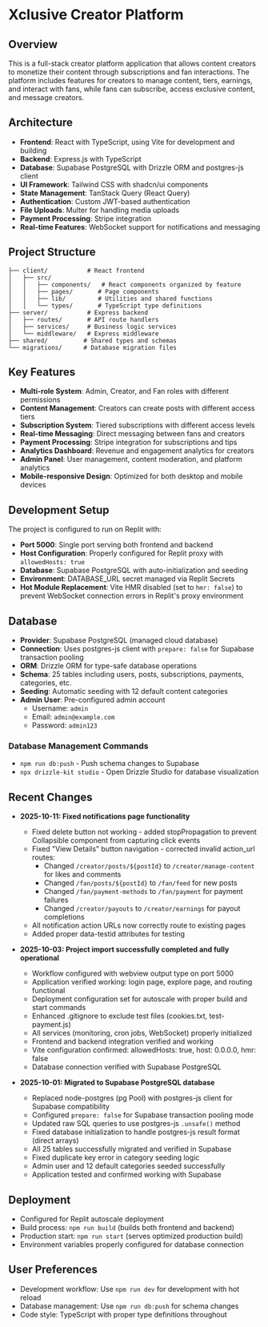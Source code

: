 # Xclusive Creator Platform

## Overview
This is a full-stack creator platform application that allows content creators to monetize their content through subscriptions and fan interactions. The platform includes features for creators to manage content, tiers, earnings, and interact with fans, while fans can subscribe, access exclusive content, and message creators.

## Architecture
- **Frontend**: React with TypeScript, using Vite for development and building
- **Backend**: Express.js with TypeScript
- **Database**: Supabase PostgreSQL with Drizzle ORM and postgres-js client
- **UI Framework**: Tailwind CSS with shadcn/ui components
- **State Management**: TanStack Query (React Query)
- **Authentication**: Custom JWT-based authentication
- **File Uploads**: Multer for handling media uploads
- **Payment Processing**: Stripe integration
- **Real-time Features**: WebSocket support for notifications and messaging

## Project Structure
```
├── client/           # React frontend
│   ├── src/
│   │   ├── components/   # React components organized by feature
│   │   ├── pages/       # Page components
│   │   ├── lib/         # Utilities and shared functions
│   │   └── types/       # TypeScript type definitions
├── server/           # Express backend
│   ├── routes/       # API route handlers
│   ├── services/     # Business logic services
│   └── middleware/   # Express middleware
├── shared/          # Shared types and schemas
└── migrations/      # Database migration files
```

## Key Features
- **Multi-role System**: Admin, Creator, and Fan roles with different permissions
- **Content Management**: Creators can create posts with different access tiers
- **Subscription System**: Tiered subscriptions with different access levels
- **Real-time Messaging**: Direct messaging between fans and creators
- **Payment Processing**: Stripe integration for subscriptions and tips
- **Analytics Dashboard**: Revenue and engagement analytics for creators
- **Admin Panel**: User management, content moderation, and platform analytics
- **Mobile-responsive Design**: Optimized for both desktop and mobile devices

## Development Setup
The project is configured to run on Replit with:
- **Port 5000**: Single port serving both frontend and backend
- **Host Configuration**: Properly configured for Replit proxy with `allowedHosts: true`
- **Database**: Supabase PostgreSQL with auto-initialization and seeding
- **Environment**: DATABASE_URL secret managed via Replit Secrets
- **Hot Module Replacement**: Vite HMR disabled (set to `hmr: false`) to prevent WebSocket connection errors in Replit's proxy environment

## Database
- **Provider**: Supabase PostgreSQL (managed cloud database)
- **Connection**: Uses postgres-js client with `prepare: false` for Supabase transaction pooling
- **ORM**: Drizzle ORM for type-safe database operations
- **Schema**: 25 tables including users, posts, subscriptions, payments, categories, etc.
- **Seeding**: Automatic seeding with 12 default content categories
- **Admin User**: Pre-configured admin account
  - Username: `admin`
  - Email: `admin@example.com`
  - Password: `admin123`

### Database Management Commands
- `npm run db:push` - Push schema changes to Supabase
- `npx drizzle-kit studio` - Open Drizzle Studio for database visualization

## Recent Changes
- **2025-10-11: Fixed notifications page functionality**
  - Fixed delete button not working - added stopPropagation to prevent Collapsible component from capturing click events
  - Fixed "View Details" button navigation - corrected invalid action_url routes:
    - Changed `/creator/posts/${postId}` to `/creator/manage-content` for likes and comments
    - Changed `/fan/posts/${postId}` to `/fan/feed` for new posts
    - Changed `/fan/payment-methods` to `/fan/payment` for payment failures
    - Changed `/creator/payouts` to `/creator/earnings` for payout completions
  - All notification action URLs now correctly route to existing pages
  - Added proper data-testid attributes for testing

- **2025-10-03: Project import successfully completed and fully operational**
  - Workflow configured with webview output type on port 5000
  - Application verified working: login page, explore page, and routing functional
  - Deployment configuration set for autoscale with proper build and start commands
  - Enhanced .gitignore to exclude test files (cookies.txt, test-payment.js)
  - All services (monitoring, cron jobs, WebSocket) properly initialized
  - Frontend and backend integration verified and working
  - Vite configuration confirmed: allowedHosts: true, host: 0.0.0.0, hmr: false
  - Database connection verified with Supabase PostgreSQL
  
- **2025-10-01: Migrated to Supabase PostgreSQL database**
  - Replaced node-postgres (pg Pool) with postgres-js client for Supabase compatibility
  - Configured `prepare: false` for Supabase transaction pooling mode
  - Updated raw SQL queries to use postgres-js `.unsafe()` method
  - Fixed database initialization to handle postgres-js result format (direct arrays)
  - All 25 tables successfully migrated and verified in Supabase
  - Fixed duplicate key error in category seeding logic
  - Admin user and 12 default categories seeded successfully
  - Application tested and confirmed working with Supabase

## Deployment
- Configured for Replit autoscale deployment
- Build process: `npm run build` (builds both frontend and backend)
- Production start: `npm run start` (serves optimized production build)
- Environment variables properly configured for database connection

## User Preferences
- Development workflow: Use `npm run dev` for development with hot reload
- Database management: Use `npm run db:push` for schema changes
- Code style: TypeScript with proper type definitions throughout